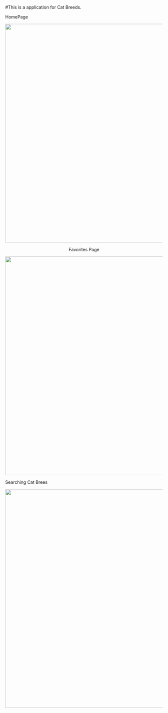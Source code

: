 
#This is a application for  Cat Breeds.



HomePage 
<p align="center">
<img src="https://user-images.githubusercontent.com/73591684/167118634-8f8b132e-e3da-4e20-8cb3-c692138f15f2.png" height = 700 >
</p>


<p style="text-align:center">Favorites  Page</p>
<p align="center">
<img src="https://user-images.githubusercontent.com/73591684/167118648-cf645df6-9cb6-40f0-9a33-920ae7e0371f.png" height = 700 >
</p>

Searching Cat Brees
<p align="center">
<img src="https://user-images.githubusercontent.com/73591684/167118859-467173de-bfea-4cd9-9f70-536a242b2d31.png" height = 700 >
</p>

